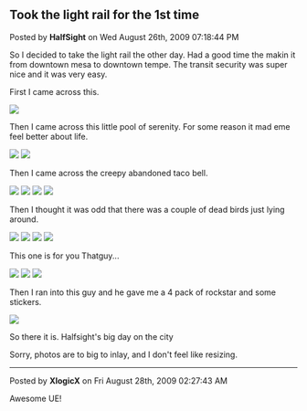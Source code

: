 ## Took the light rail for the 1st time
Posted by **HalfSight** on Wed August 26th, 2009 07:18:44 PM

So I decided to take the light rail the other day. Had a good time the makin it
from downtown mesa to downtown tempe. The transit security was super nice and it
was very easy.

First I came across this.

![](http://lh5.ggpht.com/_0xLsy_ki4ng/SpXau1k0fPI/AAAAAAAAAHk/wTAeV-IfZJs/s720/IMAG0008.jpg)

Then I came across this little pool of serenity. For some reason it mad eme feel
better about life.

![](http://lh4.ggpht.com/_0xLsy_ki4ng/SpXavKLCw9I/AAAAAAAAAHo/p6In3XLp6cI/s720/IMAG0009.jpg)
![](http://lh4.ggpht.com/_0xLsy_ki4ng/SpXaveol8_I/AAAAAAAAAHs/MVBbkwSyNGg/s720/IMAG0010.jpg)

Then I came across the creepy abandoned taco bell.

![](http://lh3.ggpht.com/_0xLsy_ki4ng/SpXa8o4HkrI/AAAAAAAAAII/mg5QOYYbiEM/s720/IMAG0017.jpg)
![](http://lh6.ggpht.com/_0xLsy_ki4ng/SpXavsV6GBI/AAAAAAAAAHw/StfujSQHmA4/s720/IMAG0011.jpg)
![](http://lh6.ggpht.com/_0xLsy_ki4ng/SpXav9Zpi3I/AAAAAAAAAH0/NgiChC74YKA/s720/IMAG0012.jpg)
![](http://lh6.ggpht.com/_0xLsy_ki4ng/SpXa8ORo6nI/AAAAAAAAAH8/IJAcEcJ4SVM/s720/IMAG0013.jpg)

Then I thought it was odd that there was a couple of dead birds just lying
around.

![](http://lh4.ggpht.com/_0xLsy_ki4ng/SpXa8T0ZOdI/AAAAAAAAAIA/kY4Ld9xK3k4/s720/IMAG0015.jpg)
![](http://lh6.ggpht.com/_0xLsy_ki4ng/SpXdYpAq9vI/AAAAAAAAAIk/Y0_rSxRfQjg/s720/IMAG0014.jpg)
![](http://lh3.ggpht.com/_0xLsy_ki4ng/SpXa8l6rdbI/AAAAAAAAAIE/ACGQJAufIyM/s720/IMAG0016.jpg)
![](http://lh6.ggpht.com/_0xLsy_ki4ng/SpXbNUKnxKI/AAAAAAAAAIM/rl6JidoZ4PM/s512/IMAG0018.jpg)

This one is for you Thatguy...

![](http://lh3.ggpht.com/_0xLsy_ki4ng/SpXbNbP4V6I/AAAAAAAAAIQ/XROu_wF7zDI/s512/IMAG0019.jpg)
![](http://lh4.ggpht.com/_0xLsy_ki4ng/SpXbNgZMuiI/AAAAAAAAAIU/vl3-qlnCLKw/s720/IMAG0020.jpg)
![](http://lh3.ggpht.com/_0xLsy_ki4ng/SpXbN-vKgqI/AAAAAAAAAIY/Qh164lNmIvg/s720/IMAG0021.jpg)

Then I ran into this guy and he gave me a 4 pack of rockstar and some stickers.

![](http://lh3.ggpht.com/_0xLsy_ki4ng/SpXbOENhxxI/AAAAAAAAAIc/aDO68QzNcEM/s720/IMAG0023.jpg)

So there it is. Halfsight's big day on the city

Sorry, photos are to big to inlay, and I don't feel like resizing.

--------------------------------------------------------------------------------

Posted by **XlogicX** on Fri August 28th, 2009 02:27:43 AM

Awesome UE!
